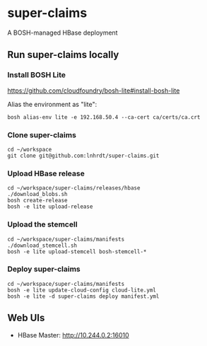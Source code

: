 # super-claims

A BOSH-managed HBase deployment

## Run super-claims locally

### Install BOSH Lite

https://github.com/cloudfoundry/bosh-lite#install-bosh-lite

Alias the environment as "lite":

```
bosh alias-env lite -e 192.168.50.4 --ca-cert ca/certs/ca.crt
```

### Clone super-claims

```
cd ~/workspace
git clone git@github.com:lnhrdt/super-claims.git
```

### Upload HBase release

```
cd ~/workspace/super-claims/releases/hbase
./download_blobs.sh
bosh create-release
bosh -e lite upload-release
```

### Upload the stemcell

```
cd ~/workspace/super-claims/manifests
./download_stemcell.sh
bosh -e lite upload-stemcell bosh-stemcell-*
```

### Deploy super-claims

```
cd ~/workspace/super-claims/manifests
bosh -e lite update-cloud-config cloud-lite.yml
bosh -e lite -d super-claims deploy manifest.yml
```

## Web UIs

- HBase Master: http://10.244.0.2:16010
